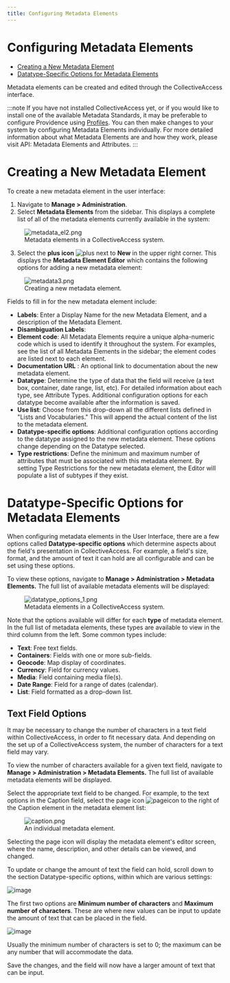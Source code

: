 ```yaml
---
title: Configuring Metadata Elements
---
```


# Configuring Metadata Elements

-   [Creating a New Metadata Element](#creating-a-new-metadata-element)
-   [Datatype-Specific Options for Metadata
    Elements](#datatype-specific-options-for-metadata-elements)

Metadata elements can be created and edited through the CollectiveAccess
interface.

:::note
If you have not installed CollectiveAccess yet, or if you would like to
install one of the available Metadata Standards, it may be preferable to
configure Providence using
[Profiles](providence/user/dataModelling/Profiles.html).
You can then make changes to your system by configuring Metadata
Elements individually. For more detailed information about what Metadata
Elements are and how they work, please visit API: Metadata Elements and
Attributes.
:::

# Creating a New Metadata Element

To create a new metadata element in the user interface:

1.  Navigate to **Manage \> Administration**.
2.  Select **Metadata Elements** from the sidebar. This displays a
    complete list of all of the metadata elements currently available in
    the system:

<figure class="align-center">
<img src="metadata_el2.png" alt="metadata_el2.png" />
<figcaption>Metadata elements in a CollectiveAccess system.</figcaption>
</figure>

3.  Select the **plus icon** ![plus](/providence/img/metadata1.png) next to **New** in
    the upper right corner. This displays the **Metadata Element
    Editor** which contains the following options for adding a new
    metadata element:

<figure class="align-center">
<img src="metadata3.png" alt="metadata3.png" />
<figcaption>Creating a new metadata element.</figcaption>
</figure>

Fields to fill in for the new metadata element include:

-   **Labels**: Enter a Display Name for the new Metadata Element, and a
    description of the Metadata Element.
-   **Disambiguation Labels**:
-   **Element code**: All Metadata Elements require a unique
    alpha-numeric code which is used to identify it throughout the
    system. For examples, see the list of all Metadata Elements in the
    sidebar; the element codes are listed next to each element.
-   **Documentation URL** : An optional link to documentation about the
    new metadata element.
-   **Datatype**: Determine the type of data that the field will receive
    (a text box, container, date range, list, etc). For detailed
    information about each type, see Attribute Types. Additional
    configuration options for each datatype become available after the
    information is saved.
-   **Use list**: Choose from this drop-down all the different lists
    defined in "Lists and Vocabularies." This will append the actual
    content of the list to the metadata element.
-   **Datatype-specific options**: Additional configuration options
    according to the datatype assigned to the new metadata element.
    These options change depending on the Datatype selected.
-   **Type restrictions**: Define the minimum and maximum number of
    attributes that must be associated with this metadata element. By
    setting Type Restrictions for the new metadata element, the Editor
    will populate a list of subtypes if they exist.

# Datatype-Specific Options for Metadata Elements

When configuring metadata elements in the User Interface, there are a
few options called **Datatype-specific options** which determine aspects
about the field's presentation in CollectiveAccess. For example, a
field's size, format, and the amount of text it can hold are all
configurable and can be set using these options.

To view these options, navigate to **Manage \> Administration \>
Metadata Elements.** The full list of available metadata elements will
be displayed:

<figure class="align-center">
<img src="datatype_options_1.png" alt="datatype_options_1.png" />
<figcaption>Metadata elements in a CollectiveAccess system.</figcaption>
</figure>

Note that the options available will differ for each **type** of
metadata element. In the full list of metadata elements, these types are
available to view in the third column from the left. Some common types
include:

-   **Text**: Free text fields.
-   **Containers**: Fields with one or more sub-fields.
-   **Geocode**: Map display of coordinates.
-   **Currency**: Field for currency values.
-   **Media**: Field containing media file(s).
-   **Date Range**: Field for a range of dates (calendar).
-   **List**: Field formatted as a drop-down list.

## Text Field Options

It may be necessary to change the number of characters in a text field
within CollectiveAccess, in order to fit necessary data. And depending
on the set up of a CollectiveAccess system, the number of characters for
a text field may vary.

To view the number of characters available for a given text field,
navigate to **Manage \> Administration \> Metadata Elements.** The full
list of available metadata elements will be displayed.

Select the appropriate text field to be changed. For example, to the
text options in the Caption field, select the page icon
![pageicon](/providence/img/textfieldicon.png) to the right of the Caption element in
the metadata element list:

<figure class="align-center">
<img src="caption.png" alt="caption.png" />
<figcaption>An individual metadata element.</figcaption>
</figure>

Selecting the page icon will display the metadata element's editor
screen, where the name, description, and other details can be viewed,
and changed.

To update or change the amount of text the field can hold, scroll down
to the section Datatype-specific options, within which are various
settings:

![image](/providence/img/datatypesettings.png)

The first two options are **Minimum number of characters** and **Maximum
number of characters**. These are where new values can be input to
update the amount of text that can be placed in the field.

![image](/providence/img/minmax.png)

Usually the minimum number of characters is set to 0; the maximum can be
any number that will accommodate the data.

Save the changes, and the field will now have a larger amount of text
that can be input.
